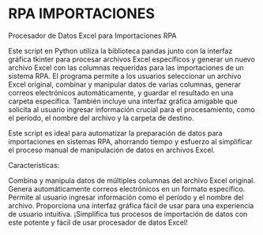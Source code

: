 # RPA IMPORTACIONES
Procesador de Datos Excel para Importaciones RPA

Este script en Python utiliza la biblioteca pandas junto con la interfaz gráfica tkinter para procesar archivos Excel específicos y generar un nuevo archivo Excel con las columnas requeridas para las importaciones de un sistema RPA. El programa permite a los usuarios seleccionar un archivo Excel original, combinar y manipular datos de varias columnas, generar correos electrónicos automáticamente, y guardar el resultado en una carpeta específica. También incluye una interfaz gráfica amigable que solicita al usuario ingresar información crucial para el procesamiento, como el período, el nombre del archivo y la carpeta de destino.

Este script es ideal para automatizar la preparación de datos para importaciones en sistemas RPA, ahorrando tiempo y esfuerzo al simplificar el proceso manual de manipulación de datos en archivos Excel.

Características:

Combina y manipula datos de múltiples columnas del archivo Excel original.
Genera automáticamente correos electrónicos en un formato específico.
Permite al usuario ingresar información como el período y el nombre del archivo.
Proporciona una interfaz gráfica fácil de usar para una experiencia de usuario intuitiva.
¡Simplifica tus procesos de importación de datos con este potente y fácil de usar procesador de datos Excel!
